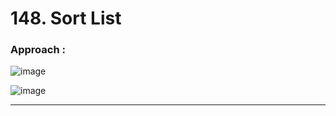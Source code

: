 # 148. Sort List


### Approach : 

![image](https://github.com/Nikhilpra17/Leetcode-/assets/97670140/2922b635-8ddd-48c9-9b3f-8b7c7b2cfc74)


![image](https://github.com/Nikhilpra17/Leetcode-/assets/97670140/64b368d5-5043-4a0b-ac94-228f6bdacae3)

___
